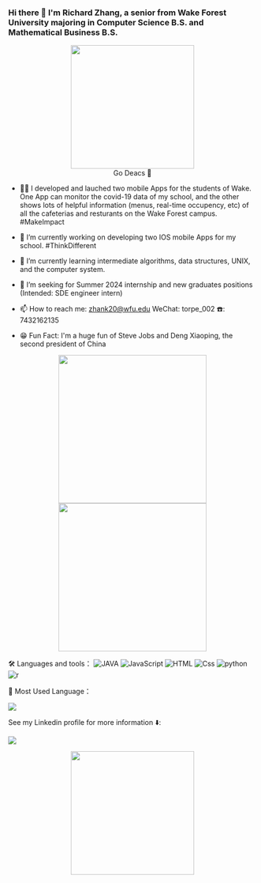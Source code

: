 ### Hi there 👋 I'm Richard Zhang, a senior from Wake Forest University majoring in Computer Science B.S. and Mathematical Business B.S. 
<p align="center">
<img src="wake-forest-go-deacs.gif" width="250" height="250"/>
<br>Go Deacs 🎩
</p>

- 👨‍💻‍ I developed and lauched two mobile Apps for the students of Wake. One App can monitor the covid-19 data of my school, and the other shows lots of helpful information (menus, real-time occupency, etc) of all the cafeterias and resturants on the Wake Forest campus. #MakeImpact

- 📱 I’m currently working on developing two IOS mobile Apps for my school. #ThinkDifferent

- 🌱 I’m currently learning intermediate algorithms, data structures, UNIX, and the computer system.

- 🌇 I’m seeking for Summer 2024 internship and new graduates positions (Intended: SDE engineer intern)

- 📫 How to reach me: zhank20@wfu.edu WeChat: torpe_002 ☎️: 7432162135

- 😁 Fun Fact: I'm a huge fun of Steve Jobs and Deng Xiaoping, the second president of China
<p align="center">
<img height="300rpx" src="https://i.pinimg.com/originals/51/41/38/514138b958ce985f48fcca6a0c4cf4a0.jpg" border="0">
<img height="300rpx" src="https://upload.wikimedia.org/wikipedia/commons/1/16/Deng_Xiaoping_and_Jimmy_Carter_at_the_arrival_ceremony_for_the_Vice_Premier_of_China._-_NARA_-_183157-restored%28cropped%29.jpg" border="0">
</p>

<p>
🛠 Languages and tools：
<img alt="JAVA" src="https://img.shields.io/badge/Java-007396?logo=java&logoColor=white&style=for-the-badge" />
<img alt="JavaScript" src="https://img.shields.io/badge/JavaScript-F7DF1E?logo=javascript&logoColor=white&style=for-the-badge" />
<img alt="HTML" src="https://img.shields.io/badge/HTML-E34F26?logo=html5&logoColor=white&style=for-the-badge" />
<img alt="Css" src="https://img.shields.io/badge/CSS-1572B6?logo=css3&logoColor=white&style=for-the-badge" />
<img alt="python" src="https://img.shields.io/badge/python-792EE5?logo=python&logoColor=white&style=for-the-badge" />
<img alt="r" src="https://img.shields.io/badge/r-EF4223?logo=r&logoColor=white&style=for-the-badge" />
</p>


🏅 Most Used Language：
<P>
<img src="https://github-readme-stats.vercel.app/api/top-langs/?username=RichardZhang0316" />
</p>

See my Linkedin profile for more information ⬇️: 
<p>
<a href="https://www.linkedin.com/in/richard-zhang-49b28b1b8//">
<img src="https://img.shields.io/badge/Linkedin-blue?logo=linkedin&logoColor=white&style=for-the-badge" />
</a><p>
<p>

<p align="center">
<img src="https://pbs.twimg.com/media/EcHFqgUUcAADGW-.jpg" width="250"/>
</p>
